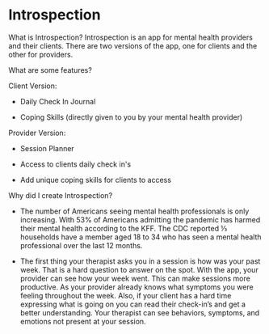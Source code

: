 # Introspection
What is Introspection?
Introspection is an app for mental health providers and their clients. There are two versions of the app, one for clients and the other for providers. 

What are some features?

Client Version:

- Daily Check In Journal

- Coping Skills (directly given to you by your mental health provider)

Provider Version:

- Session Planner

- Access to clients daily check in's

- Add unique coping skills for clients to access

Why did I create Introspection?

- The number of Americans seeing mental health professionals is only increasing. With 53% of Americans admitting the pandemic has harmed their mental health according to the KFF. The CDC reported ⅓  households have a member aged 18 to 34 who has seen a mental health professional over the last 12 months. 

- The first thing your therapist asks you in a session is how was your past week. That is a hard question to answer on the spot. With the app, your provider can see how your week went. This can make sessions more productive. As your provider already knows what symptoms you were feeling throughout the week. Also, if your client has a hard time expressing what is going on you can read their check-in’s and get a better understanding. Your therapist can see behaviors, symptoms, and emotions not present at your session. 



